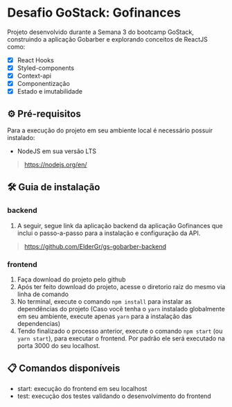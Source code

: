 # Desafio GoStack: Gofinances
Projeto desenvolvido durante a Semana 3 do bootcamp GoStack, construindo a aplicação Gobarber e explorando conceitos de ReactJS como:
- [x] React Hooks
- [x] Styled-components
- [x] Context-api
- [x] Componentização
- [x] Estado e imutabilidade

## ⚙ Pré-requisitos
Para a execução do projeto em seu ambiente local é necessário possuir instalado:

- NodeJS em sua versão LTS
> https://nodejs.org/en/

## 🛠 Guia de instalação

### backend
1. A seguir, segue link da aplicação backend da aplicação Gofinances que inclui o passo-a-passo para a instalação e configuração da API.
> https://github.com/ElderGr/gs-gobarber-backend

### frontend
1. Faça download do projeto pelo github
2. Após ter feito download do projeto, acesse o diretorio raiz do mesmo via linha de comando
3. No terminal, execute o comando `npm install` para instalar as dependências do projeto (Caso você tenha o `yarn` instalado globalmente em seu ambiente, execute apenas `yarn` para a instalação das dependencias)
4. Tendo finalizado o processo anterior, execute o comando `npm start` (ou `yarn start`), para executar o frontend. Por padrão ele será executado na porta 3000 do seu localhost.

## 📋 Comandos disponíveis
* start: execução do frontend em seu localhost
* test: execução dos testes validando o desenvolvimento do frontend
